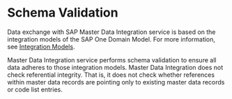 <!-- loio4c3c9e4c061043ffbbfb760a4056b838 -->

# Schema Validation

Data exchange with SAP Master Data Integration service is based on the integration models of the SAP One Domain Model. For more information, see [Integration Models](../about-this-service/integration-models-8882bf9.md).

Master Data Integration service performs schema validation to ensure all data adheres to those integration models. Master Data Integration does not check referential integrity. That is, it does not check whether references within master data records are pointing only to existing master data records or code list entries.

